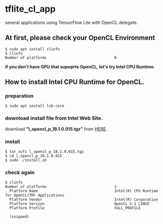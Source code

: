 # tflite_cl_app
several applications using TensorFlow Lite with OpenCL delegate.


## At first, please check your OpenCL Environment

```
$ sudo apt install clinfo
$ clinfo
Number of platforms                               0
```
**if you don't have GPU that supoprts OpenCL, let's try Intel CPU Runtime.**

## How to install Intel CPU Runtime for OpenCL.

### preparation
```
$ sudo apt install lsb-core
```

### download install file from Intel Web Site.

download **"l_opencl_p_18.1.0.015.tgz"** from [HERE](https://software.intel.com/en-us/articles/opencl-drivers).

### install

```
$ tar xvfz l_opencl_p_18.1.0.015.tgz
$ cd l_opencl_p_18.1.0.015
$ sudo ./install.sh
```

### check again

```
$ clinfo
Number of platforms                               1
  Platform Name                                   Intel(R) CPU Runtime for OpenCL(TM) Applications
  Platform Vendor                                 Intel(R) Corporation
  Platform Version                                OpenCL 2.1 LINUX
  Platform Profile                                FULL_PROFILE

  (snipped)

```
